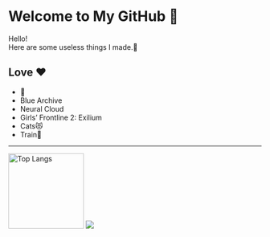 # Welcome to My GitHub 👋
Hello!<br>
Here are some useless things I made.🤯

## Love ♥️
- 🦋
- Blue Archive
- Neural Cloud
- Girls’ Frontline 2: Exilium
- Cats😻
- Train🚅

<hr>
<img alt="Top Langs" height="150px" src="https://github-readme-stats.vercel.app/api/top-langs/?username=null8r&layout=compact&theme=aura" />
<img src="http://github-profile-summary-cards.vercel.app/api/cards/profile-details?username=null8r&theme=github_dark" />
